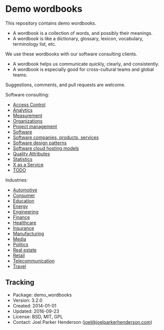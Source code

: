 # Demo wordbooks

This repository contains demo wordbooks.

  * A wordbook is a collection of words, and possibly their meanings.
  * A wordbook is like a dictionary, glossary, lexicon, vocabulary, terminology list, etc.

We use these wordbooks with our software consulting clients.

  * A wordbook helps us communicate quickly, clearly, and consistently.
  * A wordbook is especially good for cross-cultural teams and global teams.

Suggestions, comments, and pull requests are welcome.

Software consulting:

  * [Access Control](access-control.md)
  * [Analytics](analytics.md)
  * [Measurement](measurement.md)
  * [Organizations](organizations.md)
  * [Project management](project-management.md)
  * [Software](software.md)
  * [Software companies, products, services](software-companies-products-services.md)
  * [Software design patterns](software-design-patterns.md)
  * [Software cloud hosting models](software-cloud-hosting-models.md)
  * [Quality Attributes](quality-attributes.md)
  * [Statistics](statistics.md)
  * [X as a Service](x-as-a-service.md)
  * [TODO](todo.md)

Industries:

  * [Automotive](automotive.md)
  * [Consumer](consumer.md)
  * [Education](education.md)
  * [Energy](energy.md)
  * [Engineering](engineering.md)
  * [Finance](finance.md)
  * [Healthcare](healthcare.md)
  * [Insurance](insurance.md)
  * [Manufacturing](manufacturing.md)
  * [Media](media.md)
  * [Politics](politics.md)
  * [Real estate](real-estate.md)
  * [Retail](retail.md)
  * [Telecommunication](telecommunication.md)
  * [Travel](travel.md)


## Tracking

* Package: demo_wordbooks
* Version: 3.2.0
* Created: 2014-01-01
* Updated: 2016-09-23
* License: BSD, MIT, GPL
* Contact: Joel Parker Henderson (joel@joelparkerhenderson.com)
